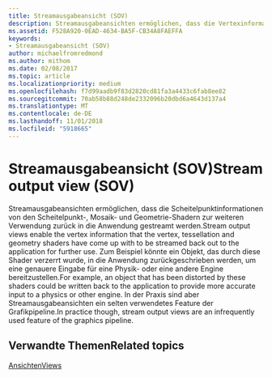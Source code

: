 ```yaml
---
title: Streamausgabeansicht (SOV)
description: Streamausgabeansichten ermöglichen, dass die Vertexinformationen von den Vertex-, Tessellation- und Hüllen-Shadern zur weiteren Verwendung zurück in die Anwendung gestreamt werden.
ms.assetid: F528A920-0EAD-4634-BA5F-CB34A8FAEFFA
keywords:
- Streamausgabeansicht (SOV)
author: michaelfromredmond
ms.author: mithom
ms.date: 02/08/2017
ms.topic: article
ms.localizationpriority: medium
ms.openlocfilehash: f7d99aadb9f83d2820cd81fa3a4433c6fab8ee82
ms.sourcegitcommit: 70ab58b88d248de2332096b20dbd6a4643d137a4
ms.translationtype: MT
ms.contentlocale: de-DE
ms.lasthandoff: 11/01/2018
ms.locfileid: "5918665"
---
```

# <a name="stream-output-view-sov"></a><span data-ttu-id="45baf-104">Streamausgabeansicht (SOV)</span><span class="sxs-lookup"><span data-stu-id="45baf-104">Stream output view (SOV)</span></span>


<span data-ttu-id="45baf-105">Streamausgabeansichten ermöglichen, dass die Scheitelpunktinformationen von den Scheitelpunkt-, Mosaik- und Geometrie-Shadern zur weiteren Verwendung zurück in die Anwendung gestreamt werden.</span><span class="sxs-lookup"><span data-stu-id="45baf-105">Stream output views enable the vertex information that the vertex, tessellation and geometry shaders have come up with to be streamed back out to the application for further use.</span></span> <span data-ttu-id="45baf-106">Zum Beispiel könnte ein Objekt, das durch diese Shader verzerrt wurde, in die Anwendung zurückgeschrieben werden, um eine genauere Eingabe für eine Physik- oder eine andere Engine bereitzustellen.</span><span class="sxs-lookup"><span data-stu-id="45baf-106">For example, an object that has been distorted by these shaders could be written back to the application to provide more accurate input to a physics or other engine.</span></span> <span data-ttu-id="45baf-107">In der Praxis sind aber Streamausgabeansichten ein selten verwendetes Feature der Grafikpipeline.</span><span class="sxs-lookup"><span data-stu-id="45baf-107">In practice though, stream output views are an infrequently used feature of the graphics pipeline.</span></span>

## <a name="span-idrelated-topicsspanrelated-topics"></a><span data-ttu-id="45baf-108"><span id="related-topics"></span>Verwandte Themen</span><span class="sxs-lookup"><span data-stu-id="45baf-108"><span id="related-topics"></span>Related topics</span></span>


[<span data-ttu-id="45baf-109">Ansichten</span><span class="sxs-lookup"><span data-stu-id="45baf-109">Views</span></span>](views.md)

 

 




